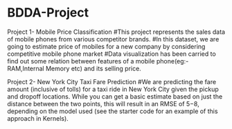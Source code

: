 # BDDA-Project
Project 1- Mobile Price Classification
#This project represents the sales data of mobile phones from various competitor brands.
#In this dataset, we are going to estimate price of mobiles for a new company by considering competitive mobile phone market 
#Data visualization has been carried to find out some relation between features of a mobile phone(eg:- RAM,Internal Memory etc) and its selling price.

Project 2- New York City Taxi Fare Prediction
#We are predicting the fare amount (inclusive of tolls) for a taxi ride in New York City given the pickup and dropoff locations. While you can get a basic estimate based on just the distance between the two points, this will result in an RMSE of $5-$8, depending on the model used (see the starter code for an example of this approach in Kernels). 

